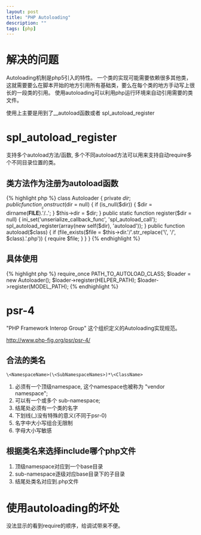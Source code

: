 ```yaml
---
layout: post
title: "PHP Autoloading"
description: ""
tags: [php]
---
```



# 解决的问题 #

Autoloading机制是php5引入的特性。
一个类的实现可能需要依赖很多其他类，这就需要要么在脚本开始的地方引用所有基础类，要么在每个类的地方手动写上很长的一段类的引用。
使用autoloading可以利用php运行环境来自动引用需要的类文件。

使用上主要是用到了__autoload函数或者 spl\_autoload\_register

# spl_autoload_register #

支持多个autoload方法/函数, 多个不同autoload方法可以用来支持自动require多个不同目录位置的类。

## 类方法作为注册为autoload函数 ##

{% highlight php %}
class Autoloader
{
	private $dir;
	public function __construct($dir = null)
	{
		if (is_null($dir)) {
			$dir = dirname(__FILE__).'/..';
		}
		$this->dir = $dir;
	}
	public static function register($dir = null)
	{
		ini_set('unserialize_callback_func', 'spl_autoload_call');
		spl_autoload_register(array(new self($dir), 'autoload'));
	}
	public function autoload($class)
	{
		if (file_exists($file = $this->dir.'/'.str_replace('\\', '/', $class).'.php')) {
			require $file;
		}
	}
}
{% endhighlight %}

## 具体使用 ##

{% highlight php %}
require_once PATH_TO_AUTOLOAD_CLASS;
$loader = new Autoloader();
$loader->register(HELPER_PATH);
$loader->register(MODEL_PATH);
{% endhighlight %}

# psr-4 #

"PHP Framework Interop Group" 这个组织定义的Autoloading实现规范。

http://www.php-fig.org/psr/psr-4/

## 合法的类名 ##

	\<NamespaceName>(\<SubNamespaceNames>)*\<ClassName>

1. 必须有一个顶级namespace, 这个namespace也被称为 "vendor namespace";
2. 可以有一个或多个 sub-namespace;
3. 结尾处必须有一个类的名字
4. 下划线(_)没有特殊的意义(不同于psr-0)
5. 名字中大小写组合无限制
6. 字母大小写敏感

## 根据类名来选择include哪个php文件 ##

1. 顶级namespace对应到一个base目录
2. sub-namespace逐级对应base目录下的子目录
3. 结尾处类名对应到<ClassName>.php文件

# 使用autoloading的坏处 #

没法显示的看到require的顺序，给调试带来不便。
